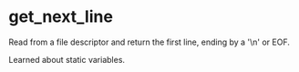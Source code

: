 # get_next_line

Read from a file descriptor and return the first line, ending by a '\n' or EOF.

Learned about static variables.
